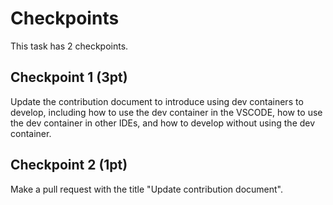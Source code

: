 # Checkpoints

This task has 2 checkpoints.

## Checkpoint 1 (3pt)

Update the contribution document to introduce using dev containers to develop, including how to use the dev container in the VSCODE, how to use the dev container in other IDEs, and how to develop without using the dev container.

## Checkpoint 2 (1pt)
Make a pull request with the title "Update contribution document".
